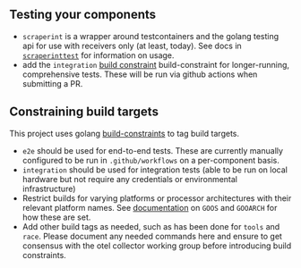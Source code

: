 
## Testing your components

- `scraperint` is a wrapper around testcontainers and the golang testing api for use with receivers only (at least, today).  See docs in [`scraperinttest`](./internal/coreinternal/scraperinttest) for information on usage.
- add the `integration` [build constraint](#constraining-build-targets) build-constraint for longer-running, comprehensive tests.  These will be run via github actions when submitting a PR.

## Constraining build targets

This project uses golang [build-constraints](https://pkg.go.dev/cmd/go#hdr-Build_constraints) to tag build targets.

- `e2e` should be used for end-to-end tests.  These are currently manually configured to be run in `.github/workflows` on a per-component basis.
- `integration` should be used for integration tests (able to be run on local hardware but not require any credentials or environmental infrastructure)
- Restrict builds for varying platforms or processor architectures with their relevant platform names.  See [documentation](https://pkg.go.dev/cmd/go#hdr-Build_constraints) on `GOOS` and `GOOARCH` for how these are set.
- Add other build tags as needed, such as has been done for `tools` and `race`.  Please document any needed commands here and ensure to get consensus with the otel collector working group before introducing build constraints.
